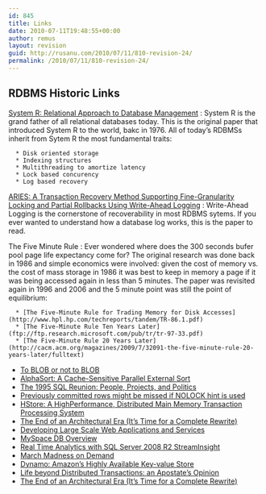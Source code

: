 ```yaml
---
id: 845
title: Links
date: 2010-07-11T19:48:55+00:00
author: remus
layout: revision
guid: http://rusanu.com/2010/07/11/810-revision-24/
permalink: /2010/07/11/810-revision-24/
---
```

## RDBMS Historic Links

<a name="SystemR" href="http://www.seas.upenn.edu/~zives/cis650/papers/System-R.PDF">System R: Relational Approach to Database Management</a>
:   System R is the grand father of all relational databases today. This is the original paper that introduced System R to the world, bakc in 1976. All of today&#8217;s RDBMSs inherit from Sytem R the most fundamental traits:</p> 
    
      * Disk oriented storage
      * Indexing structures
      * Multithreading to amortize latency
      * Lock based concurency
      * Log based recovery

<a name="Aries" href="http://www.cs.berkeley.edu/~brewer/cs262/Aries.pdf">ARIES: A Transaction Recovery Method Supporting Fine-Granularity Locking and Partial Rollbacks Using Write-Ahead Logging</a>
:   Write-Ahead Logging is the cornerstone of recoverability in most RDBMS sytems. If you ever wanted to understand how a database log works, this is the paper to read.

The Five Minute Rule
:   Ever wondered where does the 300 seconds bufer pool page life expectancy come for? The original research was done back in 1986 and simple economics were involved: given the cost of memory vs. the cost of mass storage in 1986 it was best to keep in memory a page if it was being accessed again in less than 5 minutes. The paper was revisited again in 1996 and 2006 and the 5 minute point was still the point of equilibrium:</p> 
    
      * [The Five-Minute Rule for Trading Memory for Disk Accesses](http://www.hpl.hp.com/techreports/tandem/TR-86.1.pdf)
      * [The Five-Minute Rule Ten Years Later](ftp://ftp.research.microsoft.com/pub/tr/tr-97-33.pdf)
      * [The Five-Minute Rule 20 Years Later](http://cacm.acm.org/magazines/2009/7/32091-the-five-minute-rule-20-years-later/fulltext)

  * [To BLOB or not to BLOB](http://research.microsoft.com/pubs/64525/tr-2006-45.pdf)
  * [AlphaSort: A Cache-Sensitive Parallel External Sort](http://research.microsoft.com/en-us/um/people/gray/alphasort.doc)
  * [The 1995 SQL Reunion: People, Projects, and Politics](http://www.mcjones.org/System_R/SQL_Reunion_95/sqlr95.html)
  * [Previously committed rows might be missed if NOLOCK hint is used](http://blogs.msdn.com/b/sqlcat/archive/2007/02/01/previously-committed-rows-might-be-missed-if-nolock-hint-is-used.aspx)
  * [HStore: A HighPerformance, Distributed Main Memory Transaction Processing System](http://cs-www.cs.yale.edu/homes/dna/papers/hstore-demo.pdf)
  * [The End of an Architectural Era (It’s Time for a Complete Rewrite)](http://vldb.org/conf/2007/papers/industrial/p1150-stonebraker.pdf)
  * [Developing Large Scale Web Applications and Services](http://mschnlnine.vo.llnwd.net/d1/pdc08/WMV-HQ/BB07.wmv)
  * [MySpace DB Overview](http://www.sdsqlug.org/presentations/May2009/MySpace_DB_Overview.pptx)
  * [Real Time Analytics with SQL Server 2008 R2 StreamInsight](http://channel9.msdn.com/learn/courses/SQL2008R2TrainingKit/SQL10R2UPD00/SQL10R2UPD00_REC_03/)
  * [March Madness on Demand](http://blogs.msdn.com/rdoherty/archive/2009/03/13/march-madness-on-demand.aspx)
  * [Dynamo: Amazon’s Highly Available Key-value Store](http://www.allthingsdistributed.com/2007/10/amazons_dynamo.html)
  * [Life beyond Distributed Transactions: an Apostate’s Opinion](http://www-db.cs.wisc.edu/cidr/cidr2007/papers/cidr07p15.pdf)
  * [The End of an Architectural Era (It’s Time for a Complete Rewrite)](http://vldb.org/conf/2007/papers/industrial/p1150-stonebraker.pdf)</ul>